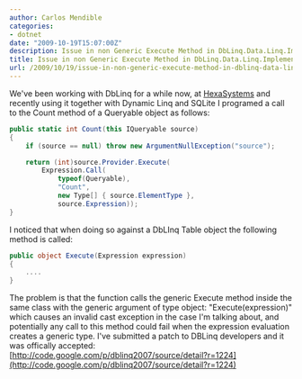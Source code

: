 ```yaml
---
author: Carlos Mendible
categories:
- dotnet
date: "2009-10-19T15:07:00Z"
description: Issue in non Generic Execute Method in DbLinq.Data.Linq.Implementation.QueryProvider
title: Issue in non Generic Execute Method in DbLinq.Data.Linq.Implementation.QueryProvider
url: /2009/10/19/issue-in-non-generic-execute-method-in-dblinq-data-linq-implementation-queryprovider/
---
```

We've been working with DbLinq for a while now, at [HexaSystems](http://hexasystems.com) and recently using it together with Dynamic Linq and SQLite I programed a call to the Count method of a Queryable object as follows:

``` csharp
public static int Count(this IQueryable source)
{
    if (source == null) throw new ArgumentNullException("source");

    return (int)source.Provider.Execute(
        Expression.Call(
            typeof(Queryable), 
            "Count",
            new Type[] { source.ElementType },
            source.Expression));
}
```

I noticed that when doing so against a DbLInq Table object the following method is called:

``` csharp
public object Execute(Expression expression)
{
    .... 
}
```

The problem is that the function calls the generic Execute method inside the same class with the generic argument of type object: "Execute(expression)" which causes an invalid cast exception in the case I'm talking about, and potentially any call to this method could fail when the expression evaluation creates a generic type. I've submitted a patch to DBLinq developers and it was offically accepted: [http://code.google.com/p/dblinq2007/source/detail?r=1224](http://code.google.com/p/dblinq2007/source/detail?r=1224)
